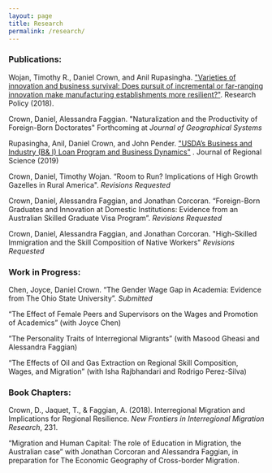 ```yaml
---
layout: page
title: Research
permalink: /research/
---
```

### Publications:
Wojan, Timothy R., Daniel Crown, and Anil Rupasingha. ["Varieties of innovation and business survival: Does pursuit of incremental or far-ranging innovation make manufacturing establishments more resilient?"](https://www.sciencedirect.com/science/article/abs/pii/S0048733318301562). Research Policy (2018).


Crown, Daniel, Alessandra Faggian. "Naturalization and the Productivity of Foreign-Born Doctorates" Forthcoming at *Journal of Geographical Systems*

Rupasingha, Anil, Daniel Crown, and John Pender. ["USDA’s Business and Industry (B& I) Loan Program and Business Dynamics"](https://onlinelibrary.wiley.com/doi/pdf/10.1111/jors.12421) .  Journal of Regional Science (2019)

Crown, Daniel, Timothy Wojan. “Room to Run? Implications of High Growth Gazelles in Rural America". *Revisions Requested*

Crown, Daniel, Alessandra Faggian, and Jonathan Corcoran. “Foreign-Born Graduates and Innovation at Domestic Institutions: Evidence from an Australian Skilled Graduate Visa Program”. *Revisions Requested*

Crown, Daniel, Alessandra Faggian, and Jonathan Corcoran. "High-Skilled Immigration and the Skill Composition of Native Workers" *Revisions Requested*

### Work in Progress:

Chen, Joyce, Daniel Crown. “The Gender Wage Gap in Academia: Evidence from The Ohio State University”. *Submitted*

“The Effect of Female Peers and Supervisors on the Wages and Promotion of Academics”
(with Joyce Chen)

“The Personality Traits of Interregional Migrants” 
(with Masood Gheasi and Alessandra Faggian)

“The Effects of Oil and Gas Extraction on Regional Skill Composition, Wages, and
Migration” 
(with Isha Rajbhandari and Rodrigo Perez-Silva)


### Book Chapters:
Crown, D., Jaquet, T., & Faggian, A. (2018). Interregional Migration and Implications for Regional Resilience. *New Frontiers in Interregional Migration Research*, 231.

“Migration and Human Capital: The role of Education in Migration, the Australian case” with Jonathan Corcoran and Alessandra Faggian, in preparation for The Economic Geography of Cross-border Migration.


